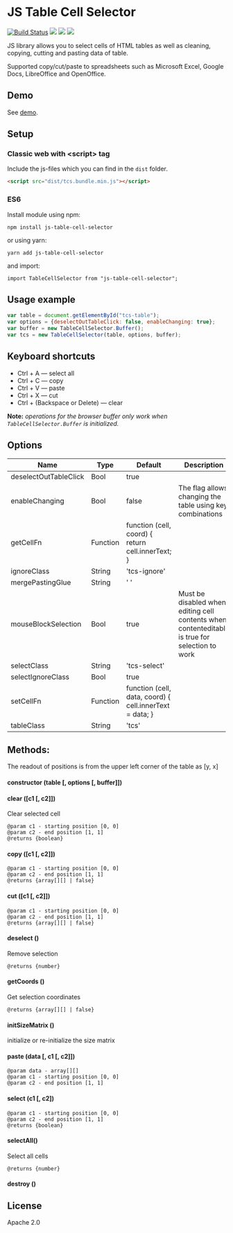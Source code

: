 # JS Table Cell Selector

[![Build Status](https://travis-ci.org/DarkRiDDeR/js-table-cell-selector.svg?branch=master)](https://travis-ci.org/DarkRiDDeR/js-table-cell-selector)
[![](https://img.shields.io/npm/v/js-table-cell-selector.svg?style=flat)](https://www.npmjs.com/package/js-table-cell-selector)
[![](https://img.shields.io/github/size/DarkRiDDeR/js-table-cell-selector/dist/tcs.bundle.min.js.svg?colorB=39F&style=flat)](https://github.com/DarkRiDDeR/js-table-cell-selector/blob/master/dist/tcs.bundle.min.js)
[![](https://img.shields.io/github/license/DarkRiDDeR/js-table-cell-selector.svg?style=flat)](https://github.com/DarkRiDDeR/js-table-cell-selector/blob/master/LICENSE)

JS library allows you to select cells of HTML tables as well as cleaning, copying, cutting and pasting data of table.

Supported copy/cut/paste to spreadsheets such as Microsoft Excel, Google Docs, LibreOffice and OpenOffice.

## Demo
See [demo](http://darkridder.github.io/js-table-cell-selector/example/).

## Setup

### Classic web with \<script\> tag

Include the js-files which you can find in the `dist` folder.

```html
<script src="dist/tcs.bundle.min.js"></script>
```

### ES6
Install module using npm:

```npm install js-table-cell-selector```

or using yarn:

```yarn add js-table-cell-selector```

and import:

```import TableCellSelector from "js-table-cell-selector";```

## Usage example

```javascript
var table = document.getElementById("tcs-table");
var options = {deselectOutTableClick: false, enableChanging: true};
var buffer = new TableCellSelector.Buffer();
var tcs = new TableCellSelector(table, options, buffer);
```

## Keyboard shortcuts

- Ctrl + A — select all
- Ctrl + C — copy
- Ctrl + V — paste
- Ctrl + X — cut
- Ctrl + (Backspace or Delete) — clear

**Note:** *operations for the browser buffer only work when `TableCellSelector.Buffer` is initialized.*

## Options

| Name                    | Type             | Default                                                 | Description                                                                                                                |
|-------------------------|------------------|---------------------------------------------------------|----------------------------------------------------------------------------------------------------------------------------|
| deselectOutTableClick   | Bool             | true                                                    |                                                                                                                            |
| enableChanging          | Bool             | false                                                   | The flag allows changing the table using key combinations                                                                  |
| getCellFn               | Function         | function (cell, coord) { return cell.innerText; }       |                                                                                                                            |
| ignoreClass             | String           | 'tcs-ignore'                                            |                                                                                                                            |
| mergePastingGlue        | String           | ' '                                                     |                                                                                                                            |
| mouseBlockSelection     | Bool             | true                                                    | Must be disabled when editing cell contents when contenteditable is true for selection to work                             |
| selectClass             | String           | 'tcs-select'                                            |                                                                                                                            |
| selectIgnoreClass       | Bool             | true                                                    |                                                                                                                            |
| setCellFn               | Function         | function (cell, data, coord) { cell.innerText = data; } |                                                                                                                            |
| tableClass              | String           | 'tcs'                                                   |                                                                                                                            |

## Methods:

The readout of positions is from the upper left corner of the table as [y, x]

#### constructor (table [, options [, buffer]])

#### clear ([c1 [, c2]])
Clear selected cell
```
@param c1 - starting position [0, 0]
@param c2 - end position [1, 1]
@returns {boolean}
```

#### copy ([c1 [, c2]])
```
@param c1 - starting position [0, 0]
@param c2 - end position [1, 1]
@returns {array[][] | false}
```

#### cut ([c1 [, c2]])
```
@param c1 - starting position [0, 0]
@param c2 - end position [1, 1]
@returns {array[][] | false}
```

#### deselect ()
Remove selection
```
@returns {number}
```
    
#### getCoords ()
Get selection coordinates
```
@returns {array[][] | false}
```

#### initSizeMatrix ()
initialize or re-initialize the size matrix

#### paste (data [, c1 [, c2]])
```
@param data - array[][]
@param c1 - starting position [0, 0]
@param c2 - end position [1, 1]
```

#### select (c1 [, c2])
```
@param c1 - starting position [0, 0]
@param c2 - end position [1, 1]
@returns {boolean}
```
    
#### selectAll()
Select all cells
```
@returns {number}
```

#### destroy ()

## License

Apache 2.0

